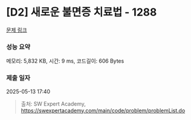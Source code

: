 # [D2] 새로운 불면증 치료법 - 1288 

[문제 링크](https://swexpertacademy.com/main/code/problem/problemDetail.do?contestProbId=AV18_yw6I9MCFAZN) 

### 성능 요약

메모리: 5,832 KB, 시간: 9 ms, 코드길이: 606 Bytes

### 제출 일자

2025-05-13 17:40



> 출처: SW Expert Academy, https://swexpertacademy.com/main/code/problem/problemList.do